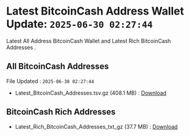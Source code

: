 # Latest BitcoinCash Address Wallet Update: `2025-06-30 02:27:44`

Latest All Address BitcoinCash Wallet and Latest Rich BitcoinCash Addresses .

## All BitcoinCash Addresses

File Updated : `2025-06-30 02:27:44`

- Latest_BitcoinCash_Addresses.tsv.gz (408.1 MB) : [Download](https://github.com/Pymmdrza/Rich-Address-Wallet/releases/tag/BitcoinCash)

## BitcoinCash Rich Addresses

- Latest_Rich_BitcoinCash_Addresses_txt_gz (37.7 MB) : [Download](https://github.com/Pymmdrza/Rich-Address-Wallet/releases/tag/BitcoinCash)
